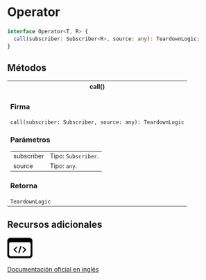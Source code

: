 # Operator

```typescript
interface Operator<T, R> {
  call(subscriber: Subscriber<R>, source: any): TeardownLogic;
}
```

## Métodos

<table>
<tr><th>call()</th></tr>
<tr><td>
<h3>Firma</h3>
<code>call(subscriber: Subscriber<R>, source: any): TeardownLogic</code>
<h3>Parámetros</h3>

<table>
<tr><td>subscriber</td><td>Tipo: <code>Subscriber</code>.</td></tr>
<tr><td>source</td><td>Tipo: <code>any</code>.</td></tr>
</table>

<h3>Retorna</h3>
<code>TeardownLogic</code>
</td></tr>
</table>

## Recursos adicionales

<a class="source-icon" target="_blank" href="https://github.com/ReactiveX/rxjs/blob/6.5.5/src/internal/Operator.ts#L3-L6">
<img src="assets/icons/source-code.png" alt="Source code">
</a>
</div>

<a target="_blank" href="https://rxjs.dev/api/index/interface/Operator">Documentación oficial en inglés</a>
